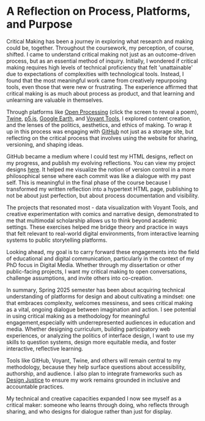 # A Reflection on Process, Platforms, and Purpose

Critical Making has been a journey in exploring what research and making could be, together. Throughout the coursework, my perception, of course, shifted. I came to understand critical making not just as an outcome-driven process, but as an essential method of inquiry. Initially, I wondered if critical making requires high levels of technical proficiency that felt 'unattainable' due to expectations of complexities with technological tools. Instead, I found that the most meaningful work came from creatively repurposing tools, even those that were new or frustrating. The experience affirmed that critical making is as much about process as product, and that learning and unlearning are valuable in themselves.

Through platforms like [Open Processing](https://openprocessing.org/sketch/2613361) (click the screen to reveal a poem), [Twine](https://twinery.org/), [p5.js](https://p5js.org/), [Google Earth](https://earth.google.com/), and [Voyant Tools](https://voyant-tools.org/), I explored content creation, and the lenses of the politics, aesthetics, and ethics of making. To wrap it up in this process was engaging with [GitHub](https://github.com/) not just as a storage site, but reflecting on the critical process that involves using the website for sharing, versioning, and shaping ideas.

GitHub became a medium where I could test my HTML designs, reflect on my progress, and publish my evolving reflections. You can view my project designs [here](https://www.canva.com/design/DAGlOYt4eAc/WCJKQlQ18RG60sfUFw9Gkw/edit?utm_content=DAGlOYt4eAc&utm_campaign=designshare&utm_medium=link2&utm_source=sharebutton). It helped me visualize the notion of version control in a more philosophical sense where each commit was like a dialogue with my past self. This is meaningful in the final phase of the course because I transformed my written reflection into a hypertext HTML page, publishing to not be about just perfection, but about process documentation and visibility.

The projects that resonated most - data visualization with Voyant Tools, and creative experimentation with comics and narrative design, demonstrated to me that multimodal scholarship allows us to think beyond academic settings. These exercises helped me bridge theory and practice in ways that felt relevant to real-world digital environments, from interactive learning systems to public storytelling platforms.

Looking ahead, my goal is to carry forward these engagements into the field of educational and digital communication, particularly in the context of my PhD focus in Digital Media. Whether through my dissertation or other public-facing projects, I want my critical making to open conversations, challenge assumptions, and invite others into co-creation.

In summary, Spring 2025 semester has been about acquiring technical understanding of platforms for design and about cultivating a mindset: one that embraces complexity, welcomes messiness, and sees critical making as a vital, ongoing dialogue between imagination and action. 
I see potential in using critical making as a methodology for meaningful engagement,especially with underrepresented audiences in education and media. Whether designing curriculum, building participatory web experiences, or analyzing the politics of interface design, I want to use my skills to question systems, design more equitable media, and foster interactive, reflective learning.

Tools like GitHub, Voyant, Twine, and others will remain central to my methodology, because they help surface questions about accessibility, authorship, and audience. I also plan to integrate frameworks such as [Design Justice](https://design-justice.pubpub.org/) to ensure my work remains grounded in inclusive and accountable practices.

My technical and creative capacities expanded I now see myself as a critical maker: someone who learns through doing, who reflects through sharing, and who designs for dialogue rather than just for display.
